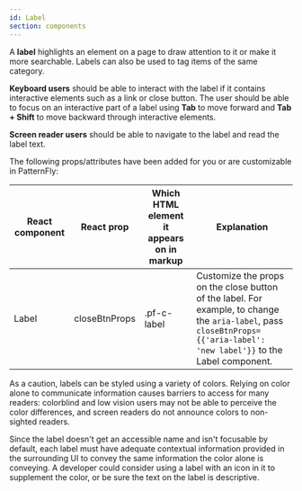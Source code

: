 ```yaml
---
id: Label
section: components
---
```


A **label** highlights an element on a page to draw attention to it or make it more searchable. Labels can also be used to tag items of the same category.

**Keyboard users** should be able to interact with the label if it contains interactive elements such as a link or close button. The user should be able to focus on an interactive part of a label using **Tab** to move forward and **Tab + Shift** to move backward through interactive elements.

**Screen reader users** should be able to navigate to the label and read the label text.

The following props/attributes have been added for you or are customizable in PatternFly:

| React component | React prop | Which HTML element it appears on in markup | Explanation | 
|---|---|---|---|
| Label | closeBtnProps | .pf-c-label | Customize the props on the close button of the label. For example, to change the `aria-label`, pass `closeBtnProps={{'aria-label': 'new label'}}` to the Label component. |

As a caution, labels can be styled using a variety of colors. Relying on color alone to communicate information causes barriers to
access for many readers: colorblind and low vision users may not be able to perceive the color differences, and screen
readers do not announce colors to non-sighted readers.

Since the label doesn't get an accessible name and isn't focusable by default, each label must have adequate contextual information
provided in the surrounding UI to convey the same information the color alone is conveying. A developer could consider
using a label with an icon in it to supplement the color, or be sure the text on the label is descriptive.
